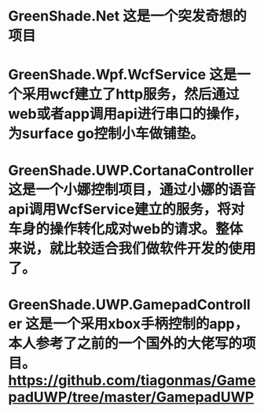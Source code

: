 # GreenShade.Net  这是一个突发奇想的项目 
# GreenShade.Wpf.WcfService  这是一个采用wcf建立了http服务，然后通过web或者app调用api进行串口的操作，为surface go控制小车做铺垫。
# GreenShade.UWP.CortanaController 这是一个小娜控制项目，通过小娜的语音api调用WcfService建立的服务，将对车身的操作转化成对web的请求。整体来说，就比较适合我们做软件开发的使用了。 
# GreenShade.UWP.GamepadController 这是一个采用xbox手柄控制的app，本人参考了之前的一个国外的大佬写的项目。https://github.com/tiagonmas/GamepadUWP/tree/master/GamepadUWP


